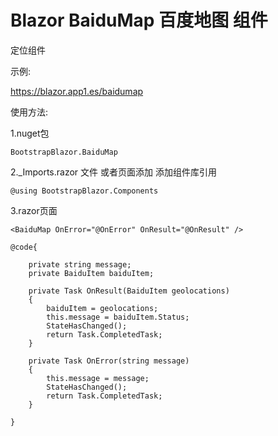 # Blazor BaiduMap 百度地图 组件

定位组件

示例:

https://blazor.app1.es/baidumap

使用方法:

1.nuget包

```BootstrapBlazor.BaiduMap```

2._Imports.razor 文件 或者页面添加 添加组件库引用

```@using BootstrapBlazor.Components```


3.razor页面
```
<BaiduMap OnError="@OnError" OnResult="@OnResult" />
```
```
@code{

    private string message;
    private BaiduItem baiduItem;

    private Task OnResult(BaiduItem geolocations)
    {
        baiduItem = geolocations;
        this.message = baiduItem.Status;
        StateHasChanged();
        return Task.CompletedTask;
    }

    private Task OnError(string message)
    {
        this.message = message;
        StateHasChanged();
        return Task.CompletedTask;
    }

} 
```